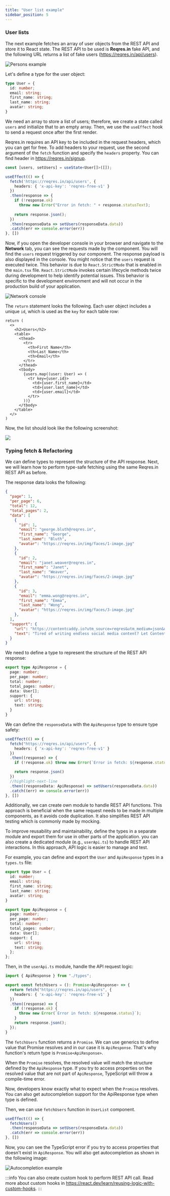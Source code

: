 ```yaml
---
title: "User list example"
sidebar_position: 5
---
```


### User lists
The next example fetches an array of user objects from the REST API and store it to React state. The REST API to be used is **Reqres.in** fake API, and the following URL returns a list of fake users (https://reqres.in/api/users).

![Persons example](./img/persons.png)

Let's define a type for the user object:

```ts
type User = {
  id: number;
  email: string;
  first_name: string;
  last_name: string;
  avatar: string;
}
```
We need an array to store a list of users; therefore, we create a state called `users` and initialize that to an empty array. Then, we use the `useEffect` hook to send a request once after the first render.

Reqres.in requires an API key to be included in the request headers, which you can get for free. To add headers to your request, use the second argument of the `fetch` function and specify the `headers` property. You can find header in https://reqres.in/signup.
```ts
const [users, setUsers] = useState<User[]>([]);

useEffect(() => {
  fetch('https://reqres.in/api/users', {
    headers: { 'x-api-key': 'reqres-free-v1' }
  })
  .then(response => {
    if (!response.ok)
      throw new Error("Error in fetch: " + response.statusText);
  
    return response.json();
  })
  .then(responseData => setUsers(responseData.data))
  .catch(err => console.error(err))
}, [])
```
Now, if you open the developer console in your browser and navigate to the **Network** tab, you can see the requests made by the component. You will find the `users` request triggered by our component. The response payload is also displayed in the console. You might notice that the `users` request is executed twice. This behavior is due to `React.StrictMode` that is enabled in the `main.tsx` file. `React.StrictMode` invokes certain lifecycle methods twice during development to help identify potential issues. This behavior is specific to the development environment and will not occur in the production build of your application.

![Network console](./img/networking.png)

The `return` statement looks the following. Each user object includes a unique `id`, which is used as the `key` for each table row:
```tsx
return (
  <>
    <h2>Users</h2>
    <table>
      <thead>
        <tr>
          <th>First Name</th>
          <th>Last Name</th>
          <th>Email</th>
        </tr>
      </thead>
      <tbody>
        {users.map((user: User) => (
          <tr key={user.id}>
            <td>{user.first_name}</td>
            <td>{user.last_name}</td>
            <td>{user.email}</td>
          </tr>
        ))}
      </tbody>
    </table>
  </>
)
```
Now, the list should look like the following screenshot:

![](./img/persons2.png)

### Typing fetch & Refactoring
We can define types to represent the structure of the API response. Next, we will learn how to perform type-safe fetching using the same Reqres.in REST API as before. 

The response data looks the following:
```json
{
  "page": 1,
  "per_page": 6,
  "total": 12,
  "total_pages": 2,
  "data": [
    {
      "id": 1,
      "email": "george.bluth@reqres.in",
      "first_name": "George",
      "last_name": "Bluth",
      "avatar": "https://reqres.in/img/faces/1-image.jpg"
    },
    {
      "id": 2,
      "email": "janet.weaver@reqres.in",
      "first_name": "Janet",
      "last_name": "Weaver",
      "avatar": "https://reqres.in/img/faces/2-image.jpg"
    },
    {
      "id": 3,
      "email": "emma.wong@reqres.in",
      "first_name": "Emma",
      "last_name": "Wong",
      "avatar": "https://reqres.in/img/faces/3-image.jpg"
    },
  ],
  "support": {
    "url": "https://contentcaddy.io?utm_source=reqres&utm_medium=json&utm_campaign=referral",
    "text": "Tired of writing endless social media content? Let Content Caddy generate it for you."
  }
}
```
We need to define a type to represent the structure of the REST API response:
```ts
export type ApiResponse = {
  page: number;
  per_page: number;
  total: number;
  total_pages: number;
  data: User[];
  support: {
    url: string;
    text: string;
  }
}
```
We can define the `responseData` with the `ApiResponse` type to ensure type safety:
```ts
useEffect(() => {
  fetch("https://reqres.in/api/users", {
    headers: { 'x-api-key': 'reqres-free-v1' }
  })
  .then((response) => {
    if (!response.ok) throw new Error(`Error in fetch: ${response.status}`)

    return response.json()
  })
  //highlight-next-line
  .then((responseData: ApiResponse) => setUsers(responseData.data))
  .catch((err) => console.error(err))
}, [])
```
Additionally, we can create own module to handle REST API functions. This approach is beneficial when the same request needs to be made in multiple components, as it avoids code duplication. It also simplifies REST API testing which is commonly made by mocking.

To improve reusability and maintainability, define the types in a separate module and export them for use in other parts of the application. you can also create a dedicated module (e.g., `userApi.ts`) to handle REST API interactions. In this approach, API logic is easier to manage and test.

For example, you can define and export the `User` and  `ApiResponse` types in a `types.ts` file:
```ts title="types.ts"
export type User = {
  id: number;
  email: string;
  first_name: string;
  last_name: string;
  avatar: string;
}

export type ApiResponse = {
  page: number;
  per_page: number;
  total: number;
  total_pages: number;
  data: User[];
  support: {
    url: string;
    text: string;
  };
};
```
Then, in the `userApi.ts` module, handle the API request logic:
```ts
import { ApiResponse } from "./types";

export const fetchUsers = (): Promise<ApiResponse> => {
  return fetch("https://reqres.in/api/users", {
    headers: { 'x-api-key': 'reqres-free-v1' }
  })
  .then((response) => {
    if (!response.ok) {
      throw new Error(`Error in fetch: ${response.status}`);
    }
    return response.json();
  });
}
```
The `fetchUsers` function returns a `Promise`. We can use generics to define value that Promise resolves and in our case it is `ApiResponse`. That's why function's return type is `Promise<ApiResponse>`.

When the `Promise` resolves, the resolved value will match the structure defined by the `ApiResponse` type. If you try to access properties on the resolved value that are not part of `ApiResponse`, TypeScript will throw a compile-time error.

Now, developers know exactly what to expect when the `Promise` resolves. You can also get autocompletion support for the ApiResponse type when type is defined.

Then, we can use `fetchUsers` function in `UserList` component.
```ts
useEffect(() => {
  fetchUsers()
  .then(responseData => setUsers(responseData.data))
  .catch(err => console.error(err))
}, [])
```
Now, you can see the TypeScript error if you try to access properties that doesn't exist in `ApiResponse`. You will also get autocompletion as shown in the following image:

![Autocompletion example](./img/api_response.png)

:::info
You can also create custom hook to perform REST API call. Read more about custom hooks in https://react.dev/learn/reusing-logic-with-custom-hooks.
:::